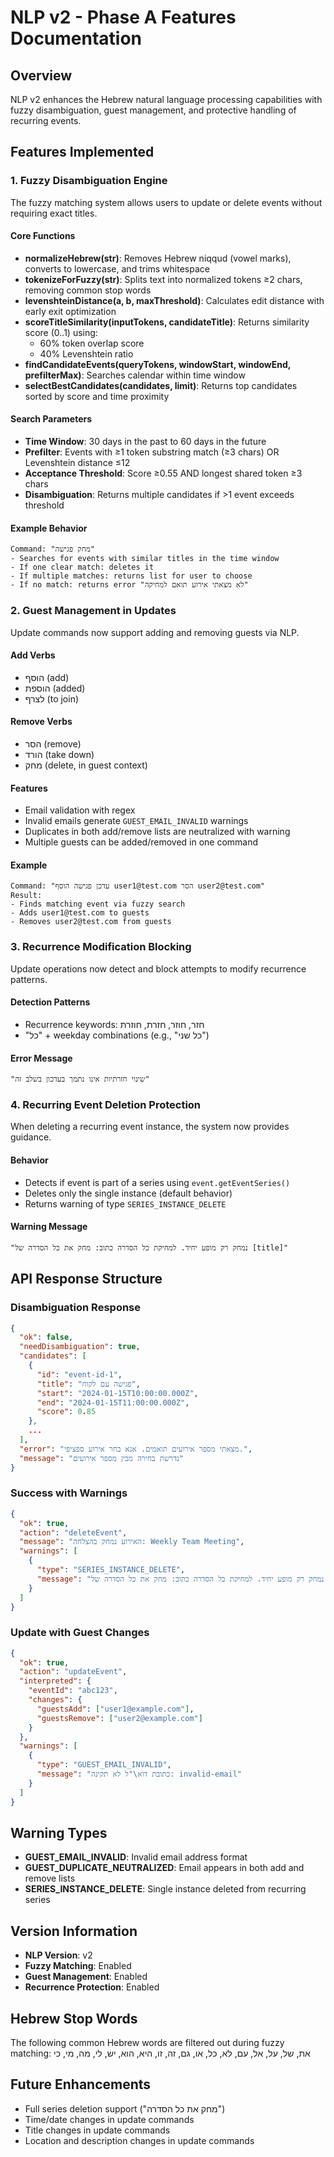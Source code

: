 # NLP v2 - Phase A Features Documentation

## Overview
NLP v2 enhances the Hebrew natural language processing capabilities with fuzzy disambiguation, guest management, and protective handling of recurring events.

## Features Implemented

### 1. Fuzzy Disambiguation Engine

The fuzzy matching system allows users to update or delete events without requiring exact titles.

#### Core Functions

- **normalizeHebrew(str)**: Removes Hebrew niqqud (vowel marks), converts to lowercase, and trims whitespace
- **tokenizeForFuzzy(str)**: Splits text into normalized tokens ≥2 chars, removing common stop words
- **levenshteinDistance(a, b, maxThreshold)**: Calculates edit distance with early exit optimization
- **scoreTitleSimilarity(inputTokens, candidateTitle)**: Returns similarity score (0..1) using:
  - 60% token overlap score
  - 40% Levenshtein ratio
- **findCandidateEvents(queryTokens, windowStart, windowEnd, prefilterMax)**: Searches calendar within time window
- **selectBestCandidates(candidates, limit)**: Returns top candidates sorted by score and time proximity

#### Search Parameters

- **Time Window**: 30 days in the past to 60 days in the future
- **Prefilter**: Events with ≥1 token substring match (≥3 chars) OR Levenshtein distance ≤12
- **Acceptance Threshold**: Score ≥0.55 AND longest shared token ≥3 chars
- **Disambiguation**: Returns multiple candidates if >1 event exceeds threshold

#### Example Behavior

```
Command: "מחק פגישה"
- Searches for events with similar titles in the time window
- If one clear match: deletes it
- If multiple matches: returns list for user to choose
- If no match: returns error "לא מצאתי אירוע תואם למחיקה"
```

### 2. Guest Management in Updates

Update commands now support adding and removing guests via NLP.

#### Add Verbs
- הוסף (add)
- הוספת (added)
- לצרף (to join)

#### Remove Verbs
- הסר (remove)
- הורד (take down)
- מחק (delete, in guest context)

#### Features
- Email validation with regex
- Invalid emails generate `GUEST_EMAIL_INVALID` warnings
- Duplicates in both add/remove lists are neutralized with warning
- Multiple guests can be added/removed in one command

#### Example

```
Command: "עדכן פגישה הוסף user1@test.com הסר user2@test.com"
Result:
- Finds matching event via fuzzy search
- Adds user1@test.com to guests
- Removes user2@test.com from guests
```

### 3. Recurrence Modification Blocking

Update operations now detect and block attempts to modify recurrence patterns.

#### Detection Patterns
- Recurrence keywords: חזר, חוזר, חזרת, חוזרת
- "כל" + weekday combinations (e.g., "כל שני")

#### Error Message
```
"שינוי חזרתיות אינו נתמך בעדכון בשלב זה"
```

### 4. Recurring Event Deletion Protection

When deleting a recurring event instance, the system now provides guidance.

#### Behavior
- Detects if event is part of a series using `event.getEventSeries()`
- Deletes only the single instance (default behavior)
- Returns warning of type `SERIES_INSTANCE_DELETE`

#### Warning Message
```
"נמחק רק מופע יחיד. למחיקת כל הסדרה כתוב: מחק את כל הסדרה של [title]"
```

## API Response Structure

### Disambiguation Response
```json
{
  "ok": false,
  "needDisambiguation": true,
  "candidates": [
    {
      "id": "event-id-1",
      "title": "פגישה עם לקוח",
      "start": "2024-01-15T10:00:00.000Z",
      "end": "2024-01-15T11:00:00.000Z",
      "score": 0.85
    },
    ...
  ],
  "error": "מצאתי מספר אירועים תואמים. אנא בחר אירוע ספציפי.",
  "message": "נדרשת בחירה מבין מספר אירועים"
}
```

### Success with Warnings
```json
{
  "ok": true,
  "action": "deleteEvent",
  "message": "האירוע נמחק בהצלחה: Weekly Team Meeting",
  "warnings": [
    {
      "type": "SERIES_INSTANCE_DELETE",
      "message": "נמחק רק מופע יחיד. למחיקת כל הסדרה כתוב: מחק את כל הסדרה של Weekly Team Meeting"
    }
  ]
}
```

### Update with Guest Changes
```json
{
  "ok": true,
  "action": "updateEvent",
  "interpreted": {
    "eventId": "abc123",
    "changes": {
      "guestsAdd": ["user1@example.com"],
      "guestsRemove": ["user2@example.com"]
    }
  },
  "warnings": [
    {
      "type": "GUEST_EMAIL_INVALID",
      "message": "כתובת דוא\"ל לא תקינה: invalid-email"
    }
  ]
}
```

## Warning Types

- **GUEST_EMAIL_INVALID**: Invalid email address format
- **GUEST_DUPLICATE_NEUTRALIZED**: Email appears in both add and remove lists
- **SERIES_INSTANCE_DELETE**: Single instance deleted from recurring series

## Version Information

- **NLP Version**: v2
- **Fuzzy Matching**: Enabled
- **Guest Management**: Enabled
- **Recurrence Protection**: Enabled

## Hebrew Stop Words

The following common Hebrew words are filtered out during fuzzy matching:
את, של, על, אל, עם, לא, כל, או, גם, זה, זו, היא, הוא, יש, לי, מה, מי, כי

## Future Enhancements

- Full series deletion support ("מחק את כל הסדרה")
- Time/date changes in update commands
- Title changes in update commands
- Location and description changes in update commands
